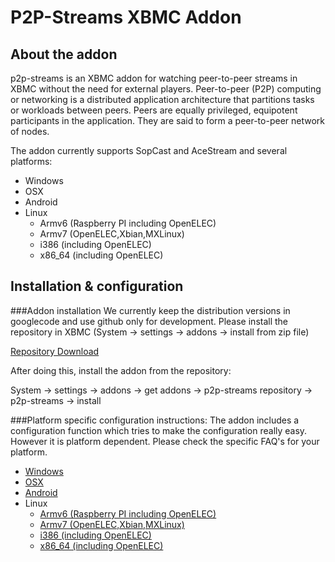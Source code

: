 P2P-Streams XBMC Addon
================

About the addon
----------
p2p-streams is an XBMC addon for watching peer-to-peer streams in XBMC without the need for external players. Peer-to-peer (P2P) computing or networking is a distributed application architecture that partitions tasks or workloads between peers. Peers are equally privileged, equipotent participants in the application. They are said to form a peer-to-peer network of nodes.

The addon currently supports SopCast and AceStream and several platforms:
* Windows
* OSX
* Android
* Linux
  * Armv6 (Raspberry PI including OpenELEC)
  * Armv7 (OpenELEC,Xbian,MXLinux)
  * i386 (including OpenELEC)
  * x86_64 (including OpenELEC)
  
Installation & configuration
----------
###Addon installation
We currently keep the distribution versions in googlecode and use github only for development. Please install the repository in XBMC (System → settings → addons → install from zip file)

[Repository Download](http://p2p-strm.googlecode.com/svn/addons/repository.p2p-streams.xbmc/repository.p2p-streams.xbmc-1.0.3.zip)

After doing this, install the addon from the repository:

System → settings → addons → get addons → p2p-streams repository → p2p-streams → install

###Platform specific configuration instructions:
The addon includes a configuration function which tries to make the configuration really easy. However it is platform dependent. Please check the specific FAQ's for your platform.

* [Windows](coiso)
* [OSX](coiso)
* [Android](coiso)
* Linux
  * [Armv6 (Raspberry PI including OpenELEC)](ciso)
  * [Armv7 (OpenELEC,Xbian,MXLinux)](coiso)
  * [i386 (including OpenELEC)](coiso)
  * [x86_64 (including OpenELEC)](coiso)
  

